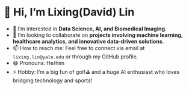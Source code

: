 # 👋 Hi, I’m Lixing(David) Lin
- 👀 I’m interested in **Data Science, AI, and Biomedical Imaging**.
- 💞️ I’m looking to collaborate on **projects involving machine learning, healthcare analytics, and innovative data-driven solutions**.
- 📫 How to reach me: Feel free to connect via email at `lixing.lin@yale.edu` or through my GitHub profile.
- 😄 Pronouns: He/him
- ⚡ Hobby: I’m a big fun of golf⛳️ and a huge AI enthusiast who loves bridging technology and sports!


<!---
lixinglin-AI/lixinglin-AI is a ✨ special ✨ repository because its `README.md` (this file) appears on your GitHub profile.
You can click the Preview link to take a look at your changes.
--->

